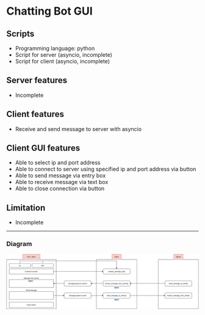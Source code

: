 # Chatting Bot GUI 

## Scripts 
  * Programming language: python
  * Script for server (asyncio, incomplete) 
  * Script for client (asyncio, incomplete) 

## Server features 
  * Incomplete

## Client features
  * Receive and send message to server with asyncio 

## Client GUI features 
  * Able to select ip and port address 
  * Able to connect to server using specified ip and port address via button 
  * Able to send message via entry box 
  * Able to receive message via text box 
  * Able to close connection via button 

## Limitation 
  * Incomplete 
*************************************************************************************************************************************
### Diagram
![Flowchart](https://github.com/seonwoo960000/skill_stack/blob/main/Chatting%20Bot%20Gui/diagrams/gui_client.png)
